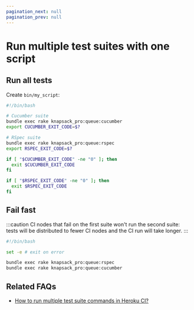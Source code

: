 ```yaml
---
pagination_next: null
pagination_prev: null
---
```


# Run multiple test suites with one script

## Run all tests

Create `bin/my_script`:

```bash
#!/bin/bash

# Cucumber suite
bundle exec rake knapsack_pro:queue:cucumber
export CUCUMBER_EXIT_CODE=$?

# RSpec suite
bundle exec rake knapsack_pro:queue:rspec
export RSPEC_EXIT_CODE=$?

if [ "$CUCUMBER_EXIT_CODE" -ne "0" ]; then
  exit $CUCUMBER_EXIT_CODE
fi

if [ "$RSPEC_EXIT_CODE" -ne "0" ]; then
  exit $RSPEC_EXIT_CODE
fi
```

## Fail fast

:::caution
CI nodes that fail on the first suite won't run the second suite: tests will be distributed to fewer CI nodes and the CI run will take longer.
:::

```bash
#!/bin/bash

set -e # exit on error

bundle exec rake knapsack_pro:queue:rspec
bundle exec rake knapsack_pro:queue:cucumber
```

## Related FAQs

- [How to run multiple test suite commands in Heroku CI?](https://knapsackpro.com/faq/question/how-to-run-multiple-test-suite-commands-in-heroku-ci)
